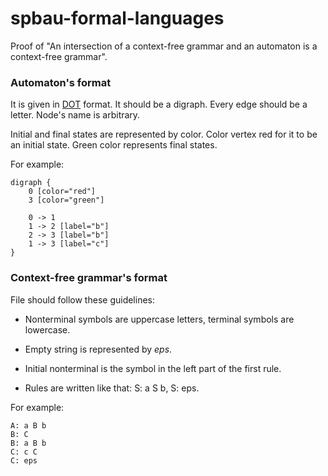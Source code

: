 # spbau-formal-languages

Proof of "An intersection of a context-free grammar and an automaton is a context-free
grammar".

### Automaton's format

It is given in
[DOT](https://en.wikipedia.org/wiki/DOT_(graph_description_language)) format. It should
be a digraph. Every edge should be a letter. Node's name is arbitrary.

Initial and final states are represented by color. Color vertex red for it to be an
initial state. Green color represents final states.

For example:

```
digraph {
    0 [color="red"]
    3 [color="green"]

    0 -> 1
    1 -> 2 [label="b"]
    2 -> 3 [label="b"]
    1 -> 3 [label="c"]
}
```

### Context-free grammar's format

File should follow these guidelines:

* Nonterminal symbols are uppercase letters, terminal symbols are lowercase.

* Empty string is represented by *eps*.

* Initial nonterminal is the symbol in the left part of the first rule.

* Rules are written like that: S: a S b, S: eps.

For example:

```
A: a B b
B: C
B: a B b
C: c C
C: eps
```
